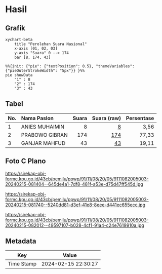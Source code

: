 # Hasil

## Grafik

```mermaid
xychart-beta
    title "Perolehan Suara Nasional"
    x-axis [01, 02, 03]
    y-axis "Suara" 0 --> 174
    bar [8, 174, 43]
```

```mermaid
%%{init: {"pie": {"textPosition": 0.5}, "themeVariables": {"pieOuterStrokeWidth": "5px"}} }%%
pie showData
    "1" : 8
    "2" : 174
    "3" : 43
```

## Tabel

| No. | Nama Paslon    | Suara | Suara (raw) | Persentase |
|:--- |:-------------- | -----:| -----------:| ----------:|
| 1   | ANIES MUHAIMIN | 8     | [8][p-1]    | 3,56       |
| 2   | PRABOWO GIBRAN | 174   | [174][p-2]  | 77,33      |
| 3   | GANJAR MAHFUD  | 43    | [43][p-3]   | 19,11      |


[p-1]: https://github.com/gigit-pemilu/pemilu-2024/blob/main/pilpres/hitung-suara/sub/91-papua/sub/11-keerom/sub/08-arso-barat/sub/2005-yammua/sub/003-tps/sub/paslon-1.txt
[p-2]: https://github.com/gigit-pemilu/pemilu-2024/blob/main/pilpres/hitung-suara/sub/91-papua/sub/11-keerom/sub/08-arso-barat/sub/2005-yammua/sub/003-tps/sub/paslon-2.txt
[p-3]: https://github.com/gigit-pemilu/pemilu-2024/blob/main/pilpres/hitung-suara/sub/91-papua/sub/11-keerom/sub/08-arso-barat/sub/2005-yammua/sub/003-tps/sub/paslon-3.txt

## Foto C Plano

https://sirekap-obj-formc.kpu.go.id/43cb/pemilu/ppwp/91/11/08/20/05/9111082005003-20240215-081404--645de4a1-7df8-481f-a53e-d75d47ff545d.jpg

https://sirekap-obj-formc.kpu.go.id/43cb/pemilu/ppwp/91/11/08/20/05/9111082005003-20240215-081740--5240dd81-d3ef-41e8-8eee-d441ec655ecc.jpg

https://sirekap-obj-formc.kpu.go.id/43cb/pemilu/ppwp/91/11/08/20/05/9111082005003-20240215-082012--49597107-b028-4cf1-91a4-c24e7619910a.jpg


## Metadata

| Key        | Value               |
| ---------- | ------------------- |
| Time Stamp | 2024-02-15 22:30:27 |



